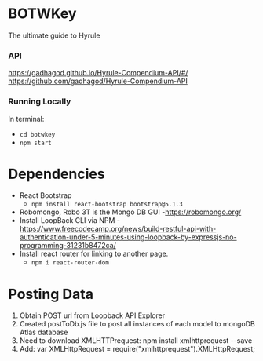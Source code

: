 # BOTWKey
The ultimate guide to Hyrule

### API
https://gadhagod.github.io/Hyrule-Compendium-API/#/
https://github.com/gadhagod/Hyrule-Compendium-API

### Running Locally
In terminal: 
- `cd botwkey`
- `npm start`

# Dependencies
- React Bootstrap
  - `npm install react-bootstrap bootstrap@5.1.3`
- Robomongo, Robo 3T is the Mongo DB GUI
  -https://robomongo.org/
- Install LoopBack CLI via NPM
  -https://www.freecodecamp.org/news/build-restful-api-with-authentication-under-5-minutes-using-loopback-by-expressjs-no-programming-31231b8472ca/
- Install react router for linking to another page.
  - `npm i react-router-dom`
  
# Posting Data
1. Obtain POST url from Loopback API Explorer
2. Created postToDb.js file to post all instances of each model to mongoDB Atlas database
3. Need to download XMLHTTPrequest: npm install xmlhttprequest --save
4. Add: var XMLHttpRequest = require("xmlhttprequest").XMLHttpRequest;

